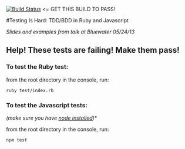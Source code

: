 [![Build Status](https://travis-ci.org/josankapo/TestingIsHard.png)](https://travis-ci.org/josankapo/TestingIsHard) <= GET THIS BUILD TO PASS!

#Testing Is Hard: TDD/BDD in Ruby and Javascript

*Slides and examples from talk at Bluewater 05/24/13*

## Help! These tests are failing! Make them pass!

### To test the Ruby test:

from the root directory in the console, run:

    ruby test/index.rb

### To test the Javascript tests:
*(make sure you have [node installed](http://nodejs.org/))**

from the root directory in the console, run:

    npm test

    